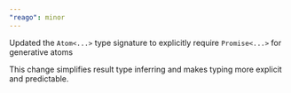 ```yaml
---
"reago": minor
---
```


Updated the `Atom<...>` type signature to explicitly require `Promise<...>` for generative atoms

This change simplifies result type inferring and makes typing more explicit and predictable.

